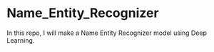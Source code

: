 # Name_Entity_Recognizer
In this repo, I will make a Name Entity Recognizer model using Deep Learning.
